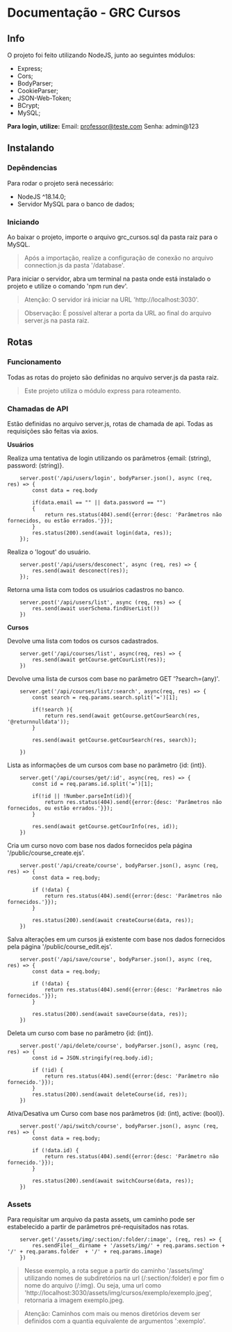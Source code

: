 # Documentação - GRC Cursos

## Info

O projeto foi feito utilizando NodeJS, junto ao seguintes módulos:

- Express;
- Cors;
- BodyParser;
- CookieParser;
- JSON-Web-Token;
- BCrypt;
- MySQL;

**Para login, utilize:**
Email: professor@teste.com
Senha: admin@123


## Instalando

### Depêndencias

Para rodar o projeto será necessário:

- NodeJS ^18.14.0;
- Servidor MySQL para o banco de dados;

### Iniciando

Ao baixar o projeto, importe o arquivo grc_cursos.sql da pasta raiz para o MySQL. 
> Após a importação, realize a configuração de conexão no arquivo connection.js da pasta '/database'.

Para iniciar o servidor, abra um terminal na pasta onde está instalado o projeto e utilize o comando 'npm run dev'.
> Atenção: O servidor irá iniciar na URL 'http://localhost:3030'.

> Observação: É possível alterar a porta da URL ao final do arquivo server.js na pasta raiz.

## Rotas

### Funcionamento

Todas as rotas do projeto são definidas no arquivo server.js da pasta raiz.

> Este projeto utiliza o módulo express para roteamento.

### Chamadas de API

Estão definidas no arquivo server.js, rotas de chamada de api. 
Todas as requisições são feitas via axios.

**Usuários**

Realiza uma tentativa de login utilizando os parâmetros {email: (string), password: (string)}.
```
    server.post('/api/users/login', bodyParser.json(), async (req, res) => {
        const data = req.body

        if(data.email == "" || data.password == "")
        {
            return res.status(404).send({error:{desc: 'Parâmetros não fornecidos, ou estão errados.'}});
        }
        res.status(200).send(await login(data, res));
    });
```

Realiza o 'logout' do usuário.
```
    server.post('/api/users/desconect', async (req, res) => {
        res.send(await desconect(res));
    });
```

Retorna uma lista com todos os usuários cadastros no banco.
```
    server.post('/api/users/list', async (req, res) => {
        res.send(await userSchema.findUserList())
    })
```

**Cursos**

Devolve uma lista com todos os cursos cadastrados.
```
    server.get('/api/courses/list', async(req, res) => {
        res.send(await getCourse.getCourList(res));
    })
```

Devolve uma lista de cursos com base no parâmetro GET '?search=(any)'.
```
    server.get('/api/courses/list/:search', async(req, res) => {
        const search = req.params.search.split('=')[1];
        
        if(!search ){
            return res.send(await getCourse.getCourSearch(res, '@returnnulldata'));
        }

        res.send(await getCourse.getCourSearch(res, search));

    })
```

Lista as informações de um cursos com base no parâmetro {id: (int)}.
```
    server.get('/api/courses/get/:id', async(req, res) => {
        const id = req.params.id.split('=')[1];

        if(!id || !Number.parseInt(id)){
            return res.status(404).send({error:{desc: 'Parâmetros não fornecidos, ou estão errados.'}});
        }

        res.send(await getCourse.getCourInfo(res, id));
    })
```

Cria um curso novo com base nos dados fornecidos pela página '/public/course_create.ejs'.
```
    server.post('/api/create/course', bodyParser.json(), async (req, res) => {
        const data = req.body;

        if (!data) {
            return res.status(404).send({error:{desc: 'Parâmetros não fornecidos.'}});
        }

        res.status(200).send(await createCourse(data, res));
    })
```

Salva alterações em um cursos já existente com base nos dados fornecidos pela página '/public/course_edit.ejs'.
```
    server.post('/api/save/course', bodyParser.json(), async (req, res) => {
        const data = req.body;

        if (!data) {
            return res.status(404).send({error:{desc: 'Parâmetros não fornecidos.'}});
        }

        res.status(200).send(await saveCourse(data, res));
    })
```

Deleta um curso com base no parâmetro {id: (int)}.
```
    server.post('/api/delete/course', bodyParser.json(), async (req, res) => {
        const id = JSON.stringify(req.body.id);

        if (!id) {
            return res.status(404).send({error:{desc: 'Parâmetro não fornecido.'}});
        }
        res.status(200).send(await deleteCourse(id, res));
    })
```

Ativa/Desativa um Curso com base nos parâmetros {id: (int), active: (bool)}.
```
    server.post('/api/switch/course', bodyParser.json(), async (req, res) => {
        const data = req.body;

        if (!data.id) {
            return res.status(404).send({error:{desc: 'Parâmetro não fornecido.'}});
        }

        res.status(200).send(await switchCourse(data, res));
    })
```

### Assets

Para requisitar um arquivo da pasta assets, um caminho pode ser estabelecido a partir de parâmetros pré-requisitados nas rotas.

```
    server.get('/assets/img/:section/:folder/:image', (req, res) => {
        res.sendFile(__dirname + '/assets/img/' + req.params.section + '/' + req.params.folder  + '/' + req.params.image)
    })
```

> Nesse exemplo, a rota segue a partir do caminho '/assets/img' utilizando nomes de subdiretórios na url (/:section/:folder) e por fim o nome do arquivo (/:img). Ou seja, uma url como 'http://localhost:3030/assets/img/cursos/exemplo/exemplo.jpeg', retornaria a imagem exemplo.jpeg.

> Atenção: Caminhos com mais ou menos diretórios devem ser definidos com a quantia equivalente de argumentos ':exemplo'.




